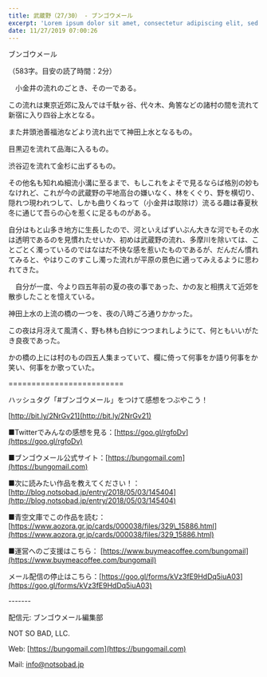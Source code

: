 ```yaml
---
title: 武蔵野（27/30） - ブンゴウメール
excerpt: 'Lorem ipsum dolor sit amet, consectetur adipiscing elit, sed do eiusmod tempor incididunt ut labore et dolore magna aliqua. Praesent elementum facilisis leo vel fringilla est ullamcorper eget. At imperdiet dui accumsan sit amet nulla facilisi morbi tempus.'
date: 11/27/2019 07:00:26
---
```


ブンゴウメール

（583字。目安の読了時間：2分）

　小金井の流れのごとき、その一である。

この流れは東京近郊に及んでは千駄ヶ谷、代々木、角筈などの諸村の間を流れて新宿に入り四谷上水となる。

また井頭池善福池などより流れ出でて神田上水となるもの。

目黒辺を流れて品海に入るもの。

渋谷辺を流れて金杉に出ずるもの。

その他名も知れぬ細流小溝に至るまで、もしこれをよそで見るならば格別の妙もなけれど、これが今の武蔵野の平地高台の嫌いなく、林をくぐり、野を横切り、隠れつ現われつして、しかも曲りくねって（小金井は取除け）流るる趣は春夏秋冬に通じて吾らの心を惹くに足るものがある。

自分はもと山多き地方に生長したので、河といえばずいぶん大きな河でもその水は透明であるのを見慣れたせいか、初めは武蔵野の流れ、多摩川を除いては、ことごとく濁っているのではなはだ不快な感を惹いたものであるが、だんだん慣れてみると、やはりこのすこし濁った流れが平原の景色に適ってみえるように思われてきた。

　自分が一度、今より四五年前の夏の夜の事であった、かの友と相携えて近郊を散歩したことを憶えている。

神田上水の上流の橋の一つを、夜の八時ごろ通りかかった。

この夜は月冴えて風清く、野も林も白紗につつまれしようにて、何ともいいがたき良夜であった。

かの橋の上には村のもの四五人集まっていて、欄に倚って何事をか語り何事をか笑い、何事をか歌っていた。

\=========================

ハッシュタグ「#ブンゴウメール」をつけて感想をつぶやこう！　

[http://bit.ly/2NrGv21](http://bit.ly/2NrGv21)

■Twitterでみんなの感想を見る：[https://goo.gl/rgfoDv](https://goo.gl/rgfoDv)

■ブンゴウメール公式サイト：[https://bungomail.com](https://bungomail.com)

■次に読みたい作品を教えてください！：[http://blog.notsobad.jp/entry/2018/05/03/145404](http://blog.notsobad.jp/entry/2018/05/03/145404)

■青空文庫でこの作品を読む：[https://www.aozora.gr.jp/cards/000038/files/329\_15886.html](https://www.aozora.gr.jp/cards/000038/files/329_15886.html)

■運営へのご支援はこちら： [https://www.buymeacoffee.com/bungomail](https://www.buymeacoffee.com/bungomail)

メール配信の停止はこちら：[https://goo.gl/forms/kVz3fE9HdDq5iuA03](https://goo.gl/forms/kVz3fE9HdDq5iuA03)

\-------

配信元: ブンゴウメール編集部

NOT SO BAD, LLC.

Web: [https://bungomail.com](https://bungomail.com)

Mail: info@notsobad.jp
